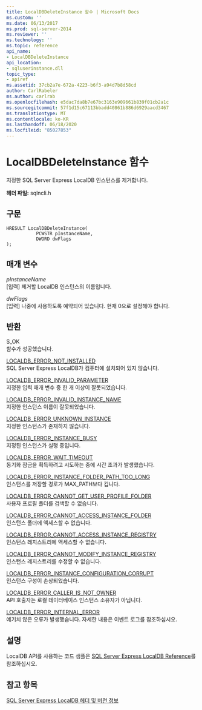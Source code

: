 ```yaml
---
title: LocalDBDeleteInstance 함수 | Microsoft Docs
ms.custom: ''
ms.date: 06/13/2017
ms.prod: sql-server-2014
ms.reviewer: ''
ms.technology: ''
ms.topic: reference
api_name:
- LocalDBDeleteInstance
api_location:
- sqluserinstance.dll
topic_type:
- apiref
ms.assetid: 37cb2a7e-672a-4223-b6f3-a94d7b8d58cd
author: CarlRabeler
ms.author: carlrab
ms.openlocfilehash: e5dac7da8b7e67bc3163e909661b839f01cb2a1c
ms.sourcegitcommit: 57f1d15c67113bbadd40861b886d6929aacd3467
ms.translationtype: MT
ms.contentlocale: ko-KR
ms.lasthandoff: 06/18/2020
ms.locfileid: "85027853"
---
```

# <a name="localdbdeleteinstance-function"></a>LocalDBDeleteInstance 함수
  지정한 SQL Server Express LocalDB 인스턴스를 제거합니다.  
  
 **헤더 파일:** sqlncli.h  
  
## <a name="syntax"></a>구문  
  
```  
HRESULT LocalDBDeleteInstance(  
           PCWSTR pInstanceName,  
           DWORD dwFlags   
);  
```  
  
## <a name="parameters"></a>매개 변수  
 *pInstanceName*  
 [입력] 제거할 LocalDB 인스턴스의 이름입니다.  
  
 *dwFlags*  
 [입력] 나중에 사용하도록 예약되어 있습니다. 현재 0으로 설정해야 합니다.  
  
## <a name="returns"></a>반환  
 S_OK  
 함수가 성공했습니다.  
  
 [LOCALDB_ERROR_NOT_INSTALLED](../express-localdb-error-messages/localdb-error-not-installed.md)  
 SQL Server Express LocalDB가 컴퓨터에 설치되어 있지 않습니다.  
  
 [LOCALDB_ERROR_INVALID_PARAMETER](../express-localdb-error-messages/localdb-error-invalid-parameter.md)  
 지정한 입력 매개 변수 중 한 개 이상이 잘못되었습니다.  
  
 [LOCALDB_ERROR_INVALID_INSTANCE_NAME](../express-localdb-error-messages/localdb-error-invalid-instance-name.md)  
 지정한 인스턴스 이름이 잘못되었습니다.  
  
 [LOCALDB_ERROR_UNKNOWN_INSTANCE](../express-localdb-error-messages/localdb-error-unknown-instance.md)  
 지정한 인스턴스가 존재하지 않습니다.  
  
 [LOCALDB_ERROR_INSTANCE_BUSY](../express-localdb-error-messages/localdb-error-instance-busy.md)  
 지정된 인스턴스가 실행 중입니다.  
  
 [LOCALDB_ERROR_WAIT_TIMEOUT](../express-localdb-error-messages/localdb-error-wait-timeout.md)  
 동기화 잠금을 획득하려고 시도하는 중에 시간 초과가 발생했습니다.  
  
 [LOCALDB_ERROR_INSTANCE_FOLDER_PATH_TOO_LONG](../express-localdb-error-messages/localdb-error-instance-folder-path-too-long.md)  
 인스턴스를 저장할 경로가 MAX_PATH보다 깁니다.  
  
 [LOCALDB_ERROR_CANNOT_GET_USER_PROFILE_FOLDER](../express-localdb-error-messages/localdb-error-cannot-get-user-profile-folder.md)  
 사용자 프로필 폴더를 검색할 수 없습니다.  
  
 [LOCALDB_ERROR_CANNOT_ACCESS_INSTANCE_FOLDER](../express-localdb-error-messages/localdb-error-cannot-access-instance-folder.md)  
 인스턴스 폴더에 액세스할 수 없습니다.  
  
 [LOCALDB_ERROR_CANNOT_ACCESS_INSTANCE_REGISTRY](../express-localdb-error-messages/localdb-error-cannot-access-instance-registry.md)  
 인스턴스 레지스트리에 액세스할 수 없습니다.  
  
 [LOCALDB_ERROR_CANNOT_MODIFY_INSTANCE_REGISTRY](../express-localdb-error-messages/localdb-error-cannot-modify-instance-registry.md)  
 인스턴스 레지스트리를 수정할 수 없습니다.  
  
 [LOCALDB_ERROR_INSTANCE_CONFIGURATION_CORRUPT](../express-localdb-error-messages/localdb-error-instance-configuration-corrupt.md)  
 인스턴스 구성이 손상되었습니다.  
  
 [LOCALDB_ERROR_CALLER_IS_NOT_OWNER](../express-localdb-error-messages/localdb-error-caller-is-not-owner.md)  
 API 호출자는 로컬 데이터베이스 인스턴스 소유자가 아닙니다.  
  
 [LOCALDB_ERROR_INTERNAL_ERROR](../express-localdb-error-messages/localdb-error-internal-error.md)  
 예기치 않은 오류가 발생했습니다. 자세한 내용은 이벤트 로그를 참조하십시오.  
  
## <a name="remarks"></a>설명  
 LocalDB API를 사용하는 코드 샘플은 [SQL Server Express LocalDB Reference](../sql-server-express-localdb-reference.md)를 참조하십시오.  
  
## <a name="see-also"></a>참고 항목  
 [SQL Server Express LocalDB 헤더 및 버전 정보](sql-server-express-localdb-header-and-version-information.md)  
  
  
